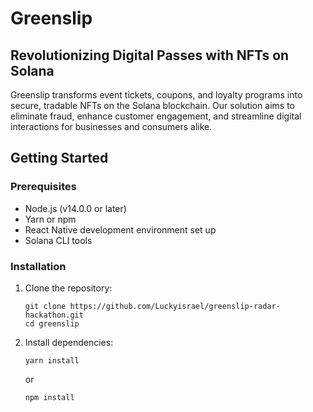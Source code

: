 # Greenslip

## Revolutionizing Digital Passes with NFTs on Solana

Greenslip transforms event tickets, coupons, and loyalty programs into secure, tradable NFTs on the Solana blockchain. Our solution aims to eliminate fraud, enhance customer engagement, and streamline digital interactions for businesses and consumers alike.

## Getting Started

### Prerequisites

- Node.js (v14.0.0 or later)
- Yarn or npm
- React Native development environment set up
- Solana CLI tools

### Installation

1. Clone the repository:
   ```
   git clone https://github.com/Luckyisrael/greenslip-radar-hackathon.git
   cd greenslip
   ```

2. Install dependencies:
   ```
   yarn install
   ```
   or
   ```
   npm install
   ```